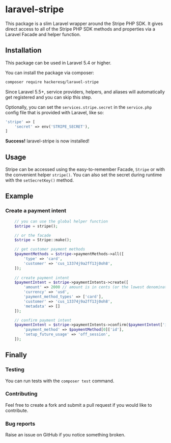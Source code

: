 # laravel-stripe

This package is a slim Laravel wrapper around the Stripe PHP SDK. It gives direct access to all of the Stripe PHP SDK methods and properties via a Laravel Facade and helper function. 

## Installation
This package can be used in Laravel 5.4 or higher.

You can install the package via composer:

``` bash
composer require hackeresq/laravel-stripe
```

Since Laravel 5.5+, service providers, helpers, and aliases will automatically get registered and you can skip this step. 

Optionally, you can set the `services.stripe.secret` in the `service.php` config file that is provided with Laravel, like so: 

```php
'stripe' => [
    'secret' => env('STRIPE_SECRET'),
]
```

<b>Success!</b> laravel-stripe is now installed!

## Usage

Stripe can be accessed using the easy-to-remember Facade, `Stripe` or with the convenient helper `stripe()`. You can also set the secret during runtime with the `setSecretKey()` method. 

## Example

### Create a payment intent
```php
    // you can use the global helper function
    $stripe = stripe();

    // or the facade
    $stripe = Stripe::make();

    // get customer payment methods
    $paymentMethods = $stripe->paymentMethods->all([
        'type' => 'card',
        'customer' => 'cus_13374j9a2ff13j0oh8',
    ]);
    
    // create payment intent
    $paymentIntent = $stripe->paymentIntents->create([
        'amount' => 2000 // amount is in cents (or the lowest denomination of your currency)
        'currency' => 'usd',
        'payment_method_types' => ['card'],
        'customer' => 'cus_13374j9a2ff13j0oh8',
        'metadata' => []
    ]);

    // confirm payment intent
    $paymentIntent = $stripe->paymentIntents->confirm($paymentIntent['id'], [
        'payment_method' => $paymentMethod[0]['id'],
        'setup_future_usage' => 'off_session',
    ]);
```

## Finally

### Testing
You can run tests with the `composer test` command.

### Contributing
Feel free to create a fork and submit a pull request if you would like to contribute.

### Bug reports
Raise an issue on GitHub if you notice something broken.